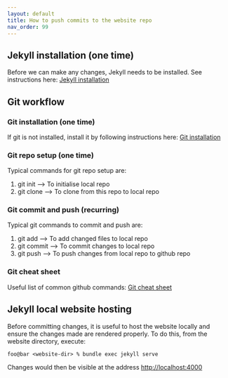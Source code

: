 ```yaml
---
layout: default
title: How to push commits to the website repo
nav_order: 99
---
```


## Jekyll installation (one time)

Before we can make any changes, Jekyll needs to be installed. See instructions here:
[Jekyll installation](https://jekyllrb.com/docs/)

## Git workflow

### Git installation (one time)

If git is not installed, install it by following instructions here:
[Git installation](https://github.com/git-guides/install-git)

### Git repo setup (one time)

Typical commands for git repo setup are:

1. git init --> To initialise local repo 
2. git clone --> To clone from this repo to local repo

### Git commit and push (recurring)

Typical git commands to commit and push are:

1. git add --> To add changed files to local repo
2. git commit --> To commit changes to local repo
3. git push --> To push changes from local repo to github repo

### Git cheat sheet

Useful list of common github commands:
[Git cheat sheet](https://www.atlassian.com/git/tutorials/atlassian-git-cheatsheet)

## Jekyll local website hosting

Before committing changes, it is useful to host the website locally and ensure the changes made are rendered properly. To do this, from the website directory, execute:

```console
foo@bar <website-dir> % bundle exec jekyll serve
```

Changes would then be visible at the address [http://localhost:4000](http://localhost:4000)